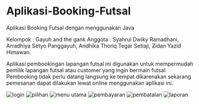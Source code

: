 # Aplikasi-Booking-Futsal
Aplikasi Booking Futsal dengan menggunakan Java

Kelompok  : Gayuh and the gank
Anggota   : Syahrul Dwiky Ramadhani, Arradhiya Setyo Panggayuh, Andhika Thoriq Tegar Setiaji, Zidan Yazid Himawan.

Aplikasi pembookingan lapangan futsal ini digunakan untuk mempermudah pemilik lapangan futsal atau customer yang ingin bermain futsal. 
Pembooking tidak perlu datang langsung ke tempat dikarenakan sekarang pemesanan dapat dilakukan lewat online menggunakan aplikasi ini.

![login](https://user-images.githubusercontent.com/88048588/128624801-e2179bde-a541-4fec-a003-345a4f6b99b3.png)
![pilihan](https://user-images.githubusercontent.com/88048588/128624808-061c0fb3-8bff-4084-889f-6270e194ccc3.png)
![menu utama](https://user-images.githubusercontent.com/88048588/128624812-33976c3b-cfc6-4686-a80e-8f17e5691d85.png)
![pembayaran](https://user-images.githubusercontent.com/88048588/128624820-b928c275-272f-495a-9543-f24654c39854.png)
![pembatalan](https://user-images.githubusercontent.com/88048588/128624823-f4521596-81f1-474e-af9e-f565a969064b.png)
![laporan](https://user-images.githubusercontent.com/88048588/128624826-21a3d449-a5b8-416b-9b2b-c49c3464c443.png)


